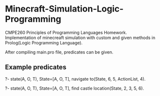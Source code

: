 # Minecraft-Simulation-Logic-Programming
CMPE260 Principles of Programming Languages Homework. Implementation of minecreaft simulation with custom and given methods in Prolog(Logic Programming Language).

After compiling main.pro file, predicates can be given.

## Example predicates
?- state(A, O, T), State=[A, O, T], navigate to(State, 6, 5, ActionList, 4).

?- state(A, O, T), State=[A, O, T], find castle location(State, 2, 3, 5, 6).
